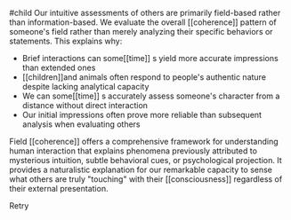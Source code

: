 #child 
Our intuitive assessments of others are primarily field-based rather than information-based. We evaluate the overall [[coherence]] pattern of someone's field rather than merely analyzing their specific behaviors or statements. This explains why:

- Brief interactions can some[[time]] s yield more accurate impressions than extended ones
- [[children]]and animals often respond to people's authentic nature despite lacking analytical capacity
- We can some[[time]] s accurately assess someone's character from a distance without direct interaction
- Our initial impressions often prove more reliable than subsequent analysis when evaluating others

Field [[coherence]] offers a comprehensive framework for understanding human interaction that explains phenomena previously attributed to mysterious intuition, subtle behavioral cues, or psychological projection. It provides a naturalistic explanation for our remarkable capacity to sense what others are truly "touching" with their [[consciousness]]  regardless of their external presentation.

Retry
